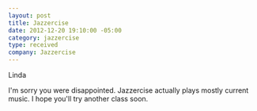 ```yaml
---
layout: post
title: Jazzercise
date: 2012-12-20 19:10:00 -05:00
category: jazzercise
type: received
company: Jazzercise
---
```


Linda

I'm sorry you were disappointed. Jazzercise actually plays mostly current music. I hope you'll try another class soon.
